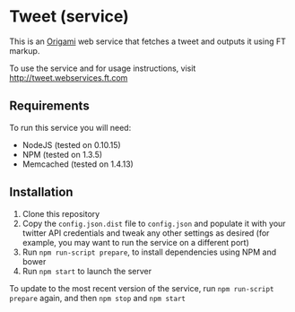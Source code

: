 # Tweet (service)

This is an [Origami](http://financial-times.github.io/ft-origami/) web service that fetches a tweet and outputs it using FT markup.

To use the service and for usage instructions, visit http://tweet.webservices.ft.com

## Requirements

To run this service you will need:

* NodeJS (tested on 0.10.15)
* NPM (tested on 1.3.5)
* Memcached (tested on 1.4.13)

## Installation

1. Clone this repository
1. Copy the `config.json.dist` file to `config.json` and populate it with your twitter API credentials and tweak any other settings as desired (for example, you may want to run the service on a different port)
1. Run `npm run-script prepare`, to install dependencies using NPM and bower
1. Run `npm start` to launch the server

To update to the most recent version of the service, run `npm run-script prepare` again, and then `npm stop` and `npm start`
